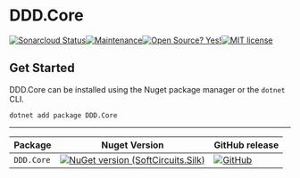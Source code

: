 # DDD.Core

[![Sonarcloud Status](https://sonarcloud.io/api/project_badges/measure?project=com.lapots.breed.judge:judge-rule-engine&metric=alert_status)](https://sonarcloud.io/dashboard?id=czucherato_DDD.Core)[![Maintenance](https://img.shields.io/badge/Maintained%3F-yes-green.svg)](https://GitHub.com/Naereen/StrapDown.js/graphs/commit-activity)[![Open Source? Yes!](https://badgen.net/badge/Open%20Source%20%3F/Yes%21/blue?icon=github)](https://github.com/Naereen/badges/)[![MIT license](https://img.shields.io/badge/License-MIT-blue.svg)](https://lbesson.mit-license.org/)

## Get Started
DDD.Core can be installed using the Nuget package manager or the `dotnet` CLI.

```
dotnet add package DDD.Core
```
---

| Package |  Nuget Version | GitHub release |
| ------- | -------------- | --------------- |
| `DDD.Core` | [![NuGet version (SoftCircuits.Silk)](https://img.shields.io/nuget/v/DDD.Core)](https://www.nuget.org/packages/DDD.Core/) | [![GitHub](https://img.shields.io/github/v/release/czucherato/DDD.Core)](https://github.com/czucherato/DDD.Core) |
